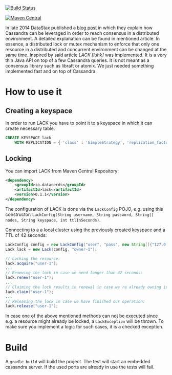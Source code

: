 [![Build Status](https://api.travis-ci.org/datanerds-io/lack.svg?branch=develop)](https://travis-ci.org/datanerds-io/lack)

[![Maven Central](https://img.shields.io/maven-central/v/io.datanerds/lack.svg)](http://search.maven.org/#search%7Cga%7C1%7Cg%3A%22io.datanerds%22%20a%3A%22lack%22)

In late 2014 DataStax published a [blog post](http://www.datastax.com/dev/blog/consensus-on-cassandra) in which they explain how Cassandra can be leveraged in order to reach consensus in a distributed environment. A detailed explanation can be found in mentioned article. In essence, a distributed lock or mutex mechanism to enforce that only one resource in a distributed and concurrent environment can be changed at the same time. Inspired by said article _LACK [luhk]_ was implemented. It is a very thin Java API on top of a few Cassandra queries. It is not meant as a consensus library such as libraft or atomix. We just needed something implemented fast and on top of Cassandra.

# How to use it

## Creating a keyspace
In order to run LACK you have to point it to a keyspace in which it can create necessary table.
```sql
CREATE KEYSPACE lack
    WITH REPLICATION = { 'class' : 'SimpleStrategy', 'replication_factor' : 1 };
```
## Locking
You can import LACK from Maven Central Repository:
```xml
<dependency>
    <groupId>io.datanerds</groupId>
    <artifactId>lack</artifactId>
    <version>0.1.1</version>
</dependency>
```
The configuration of LACK is done via the `LackConfig` POJO, e.g. using this constructor: `LackConfig(String username, String password, String[] nodes, String keyspace, int ttlInSeconds)`.

Connecting to a a local cluster using the previously created keyspace and a TTL of 42 seconds:
```java
LackConfig config = new LackConfig("user", "pass", new String[]{"127.0.0.1"}, "lack", 42);
Lack lack = new Lack(config, "owner-1");

// Locking the resource:
lack.acquire("user-1");
...
// Renewing the lock in case we need longer than 42 seconds:
lack.renew("user-1");
...
// Claiming the lock results in renewal in case we're already owning it and acquiring otherwise
lack.claim("user-1");
...
// Releasing the lock in case we have finished our operation:
lack.release("user-1");
```

In case one of the above mentioned methods can not be executed since e.g. a resource might already be locked, a `LackException` will be thrown. To make sure you implement a logic for such cases, it is a checked exception.

# Build

A `gradle build` will build the project. The test will start an embedded cassandra server. If the used ports are already in use the tests will fail.
